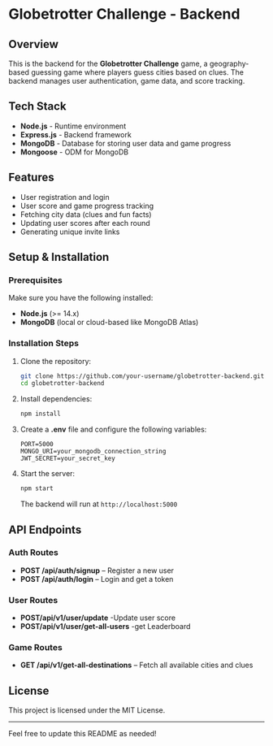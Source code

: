 # Globetrotter Challenge - Backend

## Overview
This is the backend for the **Globetrotter Challenge** game, a geography-based guessing game where players guess cities based on clues. The backend manages user authentication, game data, and score tracking.

## Tech Stack
- **Node.js** - Runtime environment
- **Express.js** - Backend framework
- **MongoDB** - Database for storing user data and game progress
- **Mongoose** - ODM for MongoDB

## Features
- User registration and login
- User score and game progress tracking
- Fetching city data (clues and fun facts)
- Updating user scores after each round
- Generating unique invite links

## Setup & Installation

### Prerequisites
Make sure you have the following installed:
- **Node.js** (>= 14.x)
- **MongoDB** (local or cloud-based like MongoDB Atlas)

### Installation Steps
1. Clone the repository:
   ```sh
   git clone https://github.com/your-username/globetrotter-backend.git
   cd globetrotter-backend
   ```
2. Install dependencies:
   ```sh
   npm install
   ```
3. Create a **.env** file and configure the following variables:
   ```env
   PORT=5000
   MONGO_URI=your_mongodb_connection_string
   JWT_SECRET=your_secret_key
   ```
4. Start the server:
   ```sh
   npm start
   ```
   The backend will run at `http://localhost:5000`

## API Endpoints

### Auth Routes
- **POST /api/auth/signup** – Register a new user
- **POST /api/auth/login** – Login and get a token

### User Routes

- **POST/api/v1/user/update** -Update user score
- **POST/api/v1/user/get-all-users** -get Leaderboard

### Game Routes
- **GET /api/v1/get-all-destinations** – Fetch all available cities and clues

## License
This project is licensed under the MIT License.

---
Feel free to update this README as needed!

